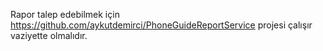Rapor talep edebilmek için https://github.com/aykutdemirci/PhoneGuideReportService projesi çalışır vaziyette olmalıdır.

